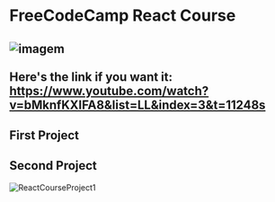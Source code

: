 # FreeCodeCamp React Course
 ![imagem](https://www.freecodecamp.org/portuguese/news/content/images/2023/03/Ekran-Resmi-2019-11-18-18.08.13.png)  
<br>
Here's the link if you want it: https://www.youtube.com/watch?v=bMknfKXIFA8&list=LL&index=3&t=11248s 
---
## First Project

## Second Project 
![ReactCourseProject1](https://github.com/ItsTonyy/FreeCodeCamp-React-Course/assets/112224948/92cff4d3-4c3e-4423-9a5a-348cce00e2f9)
